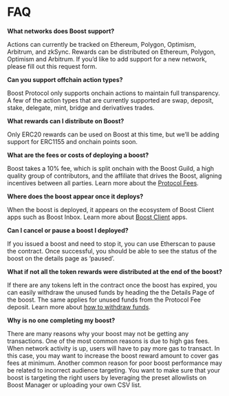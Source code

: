 # FAQ

**What networks does Boost support?**

Actions can currently be tracked on Ethereum, Polygon, Optimism, Arbitrum, and zkSync. Rewards can be distributed on Ethereum, Polygon, Optimism and Arbitrum. If you’d like to add support for a new network, please fill out this request form.

**Can you support offchain action types?**

Boost Protocol only supports onchain actions to maintain full transparency. A few of the action types that are currently supported are swap, deposit, stake, delegate, mint, bridge and derivatives trades.

**What rewards can I distribute on Boost?**

Only ERC20 rewards can be used on Boost at this time, but we’ll be adding support for ERC1155 and onchain points soon.

**What are the fees or costs of deploying a boost?**

Boost takes a 10% fee, which is split onchain with the Boost Guild, a high quality group of contributors, and the affiliate that drives the Boost, aligning incentives between all parties. Learn more about the [Protocol Fees](../../overview/protocol-concepts/protocol-fees.md).

**Where does the boost appear once it deploys?**

When the boost is deployed, it appears on the ecosystem of Boost Client apps such as Boost Inbox. Learn more about [Boost Client](../../overview/how-it-works/boost-clients.md) apps.

**Can I cancel or pause a boost I deployed?**

If you issued a boost and need to stop it, you can use Etherscan to pause the contract. Once successful, you should be able to see the status of the boost on the details page as ‘paused’.

**What if not all the token rewards were distributed at the end of the boost?**

If there are any tokens left in the contract once the boost has expired, you can easily withdraw the unused funds by heading the the Details Page of the boost. The same applies for unused funds from the Protocol Fee deposit. Learn more about [how to withdraw funds](withdrawing-funds.md).

**Why is no one completing my boost?**

There are many reasons why your boost may not be getting any transactions. One of the most common reasons is due to high gas fees. When network activity is up, users will have to pay more gas to transact. In this case, you may want to increase the boost reward amount to cover gas fees at minimum. Another common reason for poor boost performance may be related to incorrect audience targeting. You want to make sure that your boost is targeting the right users by leveraging the preset allowlists on Boost Manager or uploading your own CSV list.
